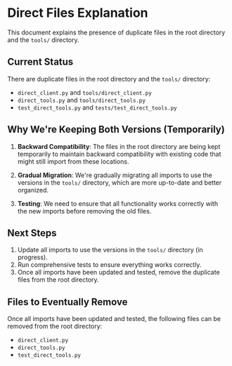 # Direct Files Explanation

This document explains the presence of duplicate files in the root directory and the `tools/` directory.

## Current Status

There are duplicate files in the root directory and the `tools/` directory:
- `direct_client.py` and `tools/direct_client.py`
- `direct_tools.py` and `tools/direct_tools.py`
- `test_direct_tools.py` and `tests/test_direct_tools.py`

## Why We're Keeping Both Versions (Temporarily)

1. **Backward Compatibility**: The files in the root directory are being kept temporarily to maintain backward compatibility with existing code that might still import from these locations.

2. **Gradual Migration**: We're gradually migrating all imports to use the versions in the `tools/` directory, which are more up-to-date and better organized.

3. **Testing**: We need to ensure that all functionality works correctly with the new imports before removing the old files.

## Next Steps

1. Update all imports to use the versions in the `tools/` directory (in progress).
2. Run comprehensive tests to ensure everything works correctly.
3. Once all imports have been updated and tested, remove the duplicate files from the root directory.

## Files to Eventually Remove

Once all imports have been updated and tested, the following files can be removed from the root directory:
- `direct_client.py`
- `direct_tools.py`
- `test_direct_tools.py`

